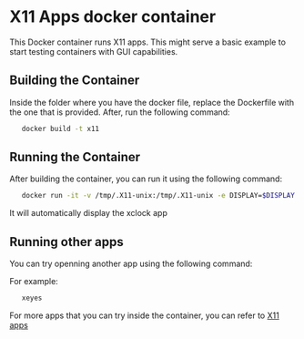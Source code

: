 # X11 Apps docker container

This Docker container runs X11 apps. This might serve a basic example to start testing containers with GUI capabilities.

## Building the Container

Inside the folder where you have the docker file, replace the Dockerfile with the one that is provided. After, run the following command:

```bash
   docker build -t x11
```

## Running the Container

After building the container, you can run it using the following command:

```bash
   docker run -it -v /tmp/.X11-unix:/tmp/.X11-unix -e DISPLAY=$DISPLAY x11
```
It will automatically display the xclock app

## Running other apps

You can try openning another app using the following command:

For example:

```bash
   xeyes
```
For more apps that you can try inside the container, you can refer to [X11 apps](https://packages.gentoo.org/categories/x11-apps)
